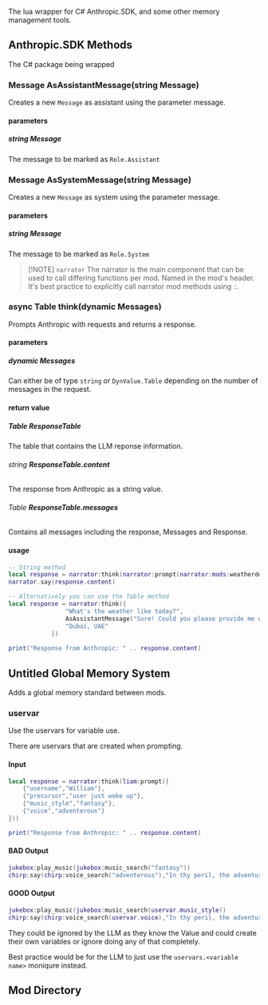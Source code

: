 The lua wrapper for C# Anthropic.SDK, and some other memory management tools. 
## Anthropic.SDK Methods
The C# package being wrapped
### Message **AsAssistantMessage(string Message)**
Creates a new `Message` as assistant using the parameter message.
#### parameters
##### string __Message__
The message to be marked as `Role.Assistant`
### Message **AsSystemMessage(string Message)**
Creates a new `Message` as system using the parameter message.
#### parameters
##### string __Message__
The message to be marked as `Role.System`

> [!NOTE] `narrator`
> The narrator is the main component that can be used to call differing functions per mod. Named in the mod's header. It's best practice to explicitly call narrator mod methods using `:`.
### async Table __think(dynamic Messages)__ 
Prompts Anthropic with requests and returns a response.
#### parameters
##### dynamic Messages
Can either be of type `string` or `DynValue.Table` depending on the number of messages in the request.
#### return value
##### Table __ResponseTable__
The table that contains the LLM reponse information.
###### string __ResponseTable.content__
The response from Anthropic as a string value.
###### Table __ResponseTable.messages__
Contains all messages including the response, Messages and Response. 
#### usage
``` lua
-- String method
local response = narrator:think(narrator:prompt(narrator:mods:weatherdotcom("get_local_weather","Dubai, UAE")))
narrator.say(response.content)

-- Alternatively you can use the Table method
local response = narrator:think({
                "What's the weather like today?",
                AsAssistantMessage("Sure! Could you please provide me with your location?"),
                "Dubai, UAE"
            })
        
print("Response from Anthropic: " .. response.content)
```

## Untitled Global Memory System
Adds a global memory standard between mods.
### uservar
Use the uservars for variable use.

There are uservars that are created when prompting.

#### Input
```lua
local response = narrator:think(liam:prompt({
    {"username","William"},
    {"precursor","user just woke up"},
    {"music_style","fantasy"},
    {"voice","adventerous"}
}))

print("Response from Anthropic: " .. response.content)
```

#### BAD Output
```lua
jukebox:play_music(jukebox:music_search("fantasy"))
chirp:say(chirp:voice_search("adventerous"),"In thy peril, the adventurer Sir William of Dervinia awoke. Long for the day ahead of him.")
```

#### GOOD Output
```lua
jukebox:play_music(jukebox:music_search(uservar.music_style))
chirp:say(chirp:voice_search(uservar.voice),"In thy peril, the adventurer Sir William of Dervinia awoke. Long for the day ahead of him.")
```

They could be ignored by the LLM as they know the Value and could create their own variables or ignore doing any of that completely.

Best practice would be for the LLM to just use the `uservars.<variable name>` moniqure instead.
## Mod Directory
